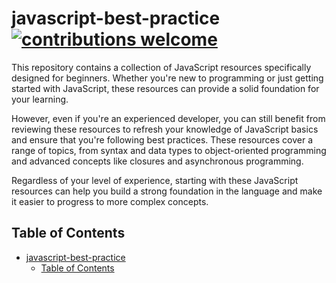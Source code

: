 
javascript-best-practice [![contributions welcome](https://img.shields.io/badge/contributions-welcome-brightgreen.svg?style=flat)](https://github.com/docdis/javascript-best-practice/issues)
========================

This repository contains a collection of JavaScript resources specifically designed for beginners. Whether you're new to programming or just getting started with JavaScript, these resources can provide a solid foundation for your learning.

However, even if you're an experienced developer, you can still benefit from reviewing these resources to refresh your knowledge of JavaScript basics and ensure that you're following best practices. These resources cover a range of topics, from syntax and data types to object-oriented programming and advanced concepts like closures and asynchronous programming.

Regardless of your level of experience, starting with these JavaScript resources can help you build a strong foundation in the language and make it easier to progress to more complex concepts.


## Table of Contents

- [javascript-best-practice ](#javascript-best-practice-)
  - [Table of Contents](#table-of-contents)
